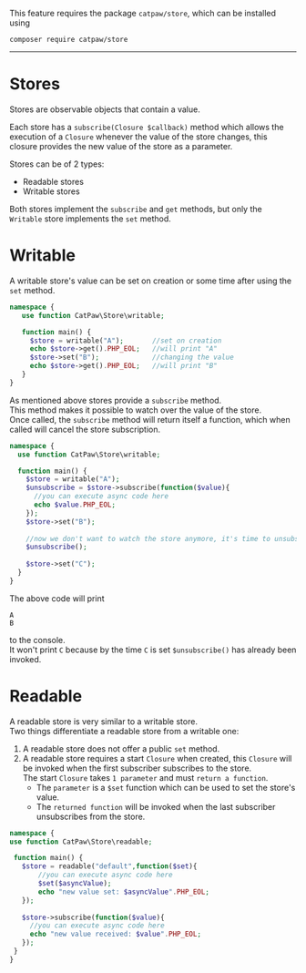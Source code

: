 This feature requires the package `catpaw/store`, which can be installed using<br/>
```
composer require catpaw/store
```
<hr/>

# Stores

Stores are observable objects that contain a value.

Each store has a `subscribe(Closure $callback)` method which allows the execution of a `Closure` whenever the value of the store changes, this closure provides the new value of the store as a parameter.

Stores can be of 2 types:

- Readable stores
- Writable stores


Both stores implement the `subscribe` and `get` methods, but only the `Writable` store implements the `set` method.

# Writable

A writable store's value can be set on creation or some time after using the `set` method.

 ```php
 namespace {
	use function CatPaw\Store\writable;

    function main() {
      $store = writable("A");       //set on creation
      echo $store->get().PHP_EOL;   //will print "A"
      $store->set("B");             //changing the value
      echo $store->get().PHP_EOL;   //will print "B"
    }
}
 ```
 
 As mentioned above stores provide a `subscribe` method.<br/>
 This method makes it possible to watch over the value of the store.<br/>
 Once called, the `subscribe` method will return itself a function, which when called will cancel the store subscription.
 
  ```php
 namespace {
	use function CatPaw\Store\writable;

    function main() {
      $store = writable("A");
      $unsubscribe = $store->subscribe(function($value){
        //you can execute async code here
        echo $value.PHP_EOL;
      });
      $store->set("B");
      
      //now we don't want to watch the store anymore, it's time to unsubscribe from it.
      $unsubscribe();
      
      $store->set("C");
    }
}
 ```
 The above code will print 
 ```
 A
 B
 ```
 to the console.<br/>
 It won't print `C` because by the time `C` is set `$unsubscribe()` has already been invoked.
 
# Readable

A readable store is very similar to a writable store.<br/>
Two things differentiate a readable store from a writable one:

1. A readable store does not offer a public `set` method.
2. A readable store requires a start `Closure` when created, this `Closure` will be invoked when the first subscriber subscribes to the store.<br/>
   The start `Closure` takes  `1 parameter` and must `return a function`.<br/>
      - The `parameter` is a `$set` function which can be used to set the store's value.<br/>
      - The `returned function` will be invoked when the last subscriber unsubscribes from the store.

 ```php
namespace {
use function CatPaw\Store\readable;

  function main() {
    $store = readable("default",function($set){
        //you can execute async code here
        $set($asyncValue);
        echo "new value set: $asyncValue".PHP_EOL;
    });
		
    $store->subscribe(function($value){
      //you can execute async code here
      echo "new value received: $value".PHP_EOL;
    });
  }
}
 ```
